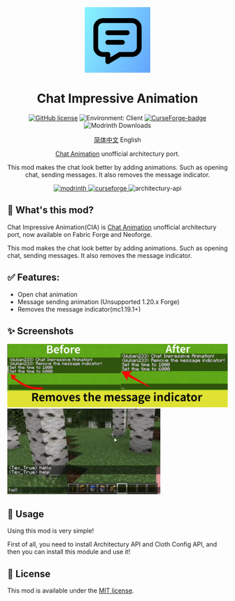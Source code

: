 <div align="center"><img height="150" src="common/src/main/resources/icon.png" width="150"/>

# Chat Impressive Animation

[![GitHub license](https://img.shields.io/github/license/Wulian233/Chat-Impressive-Animation?style=flat-square)](LICENSE)
![Environment: Client](https://img.shields.io/badge/environment-client-1976d2?style=flat-square)
[![CurseForge-badge](https://img.shields.io/curseforge/dt/972468?style=flat-square&logo=curseforge&label=CurseForge)](https://minecraft.curseforge.com/projects/972468/files)
![Modrinth Downloads](https://img.shields.io/modrinth/dt/chat-impressive-animation?label=Modrinth&logo=Modrinth&style=flat-square)

[简体中文](README_ZH.md) English

[Chat Animation](https://github.com/Ezzenix/ChatAnimation) unofficial architectury port.

This mod makes the chat look better by adding animations. Such as opening chat, sending messages. It also removes the message indicator.

<a href="https://modrinth.com/project/chat-impressive-animation/">
<img alt="modrinth" height="56" src="https://cdn.jsdelivr.net/npm/@intergrav/devins-badges@3/assets/cozy/available/modrinth_vector.svg">
</a>
<a href="https://www.curseforge.com/minecraft/mc-mods/chat-impressive-animation">
<img alt="curseforge" height="56" src="https://cdn.jsdelivr.net/npm/@intergrav/devins-badges@3/assets/cozy/available/curseforge_vector.svg">
</a>
<img alt="architectury-api" height="56" src="https://cdn.jsdelivr.net/npm/@intergrav/devins-badges@3/assets/cozy/requires/architectury-api_vector.svg">
</div>

## 📖 What's this mod? 

Chat Impressive Animation(CIA) is [Chat Animation](https://github.com/Ezzenix/ChatAnimation) unofficial architectury port, now available on Fabric Forge and Neoforge. 

This mod makes the chat look better by adding animations. Such as opening chat, sending messages. It also removes the message indicator.

## ✅ Features:

- Open chat animation
- Message sending animation (Unsupported 1.20.x Forge)
- Removes the message indicator(mc1.19.1+)

## ✨ Screenshots

<img src="img/message-indicator.jpg" width="550"/>

<img src="img/preview.gif" width="350"/>

## 📖 Usage

Using this mod is very simple!

First of all, you need to install Architectury API and Cloth Config API, and then you can install this module and use it!

## 👀 License

This mod is available under the [MIT license](LICENSE).
